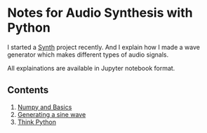 # Notes for Audio Synthesis with Python 
I started a [Synth](https://github.com/prp-e/synth-project) project recently. And I explain how I made a wave generator which makes different types of audio signals. 

All explainations are available in Jupyter notebook format. 

## Contents 

1. [Numpy and Basics](./notebooks/Numpy%20and%20Basics.ipynb)
2. [Generating a sine wave](./notebooks/Generating%20a%20sine%20wave.ipynb)
3. [Think Python](./notebooks/Think%20Python) 
